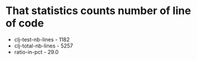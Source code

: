 # That statistics counts number of line of code
* clj-test-nb-lines - 1182
* clj-total-nb-lines - 5257
* ratio-in-pct - 29.0